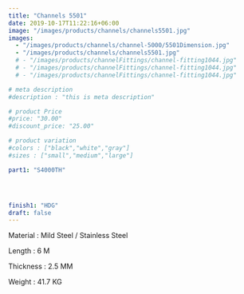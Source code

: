 ```yaml
---
title: "Channels 5501"
date: 2019-10-17T11:22:16+06:00
image: "/images/products/channels/channels5501.jpg"
images: 
  - "/images/products/channels/channel-5000/5501Dimension.jpg"
  - "/images/products/channels/channels5501.jpg"
  # - "/images/products/channelFittings/channel-fitting1044.jpg"
  # - "/images/products/channelFittings/channel-fitting1044.jpg"
  # - "/images/products/channelFittings/channel-fitting1044.jpg"

# meta description
#description : "this is meta description"

# product Price
#price: "30.00"
#discount_price: "25.00"

# product variation
#colors : ["black","white","gray"]
#sizes : ["small","medium","large"]

part1: "S4000TH"




finish1: "HDG"
draft: false
---
```


Material : Mild Steel / Stainless Steel 

Length : 6 M

Thickness : 2.5 MM

Weight : 41.7 KG